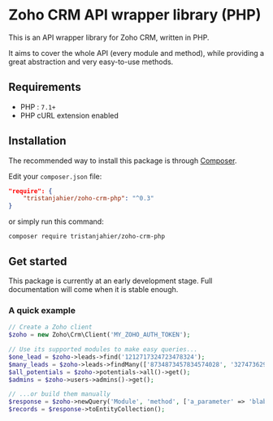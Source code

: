 # Zoho CRM API wrapper library (PHP)

This is an API wrapper library for Zoho CRM, written in PHP.

It aims to cover the whole API (every module and method), while providing a great abstraction and very easy-to-use methods.

## Requirements

- PHP : `7.1+`
- PHP cURL extension enabled

## Installation

The recommended way to install this package is through [Composer](https://getcomposer.org).

Edit your `composer.json` file:

```json
"require": {
    "tristanjahier/zoho-crm-php": "^0.3"
}
```

or simply run this command:

```
composer require tristanjahier/zoho-crm-php
```

## Get started

This package is currently at an early development stage. Full documentation will come when it is stable enough.

### A quick example

```php
// Create a Zoho client
$zoho = new Zoho\Crm\Client('MY_ZOHO_AUTH_TOKEN');

// Use its supported modules to make easy queries...
$one_lead = $zoho->leads->find('1212717324723478324');
$many_leads = $zoho->leads->findMany(['8734873457834574028', '3274736297894375750']);
$all_potentials = $zoho->potentials->all()->get();
$admins = $zoho->users->admins()->get();

// ...or build them manually
$response = $zoho->newQuery('Module', 'method', ['a_parameter' => 'blablebloblu'])->execute();
$records = $response->toEntityCollection();
```
